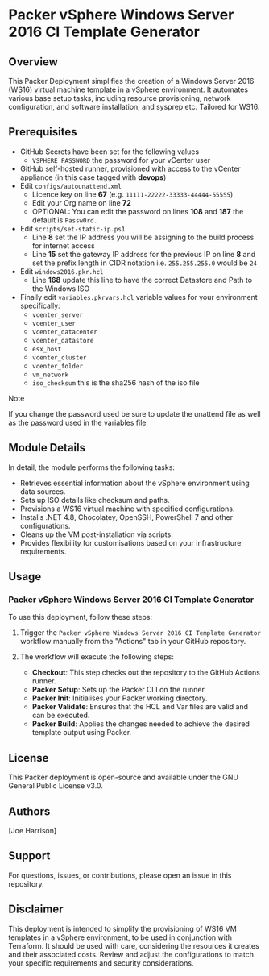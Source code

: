 # Packer vSphere Windows Server 2016 CI Template Generator

## Overview

This Packer Deployment simplifies the creation of a Windows Server 2016 (WS16) virtual machine template in a vSphere environment. It automates various base setup tasks, including resource provisioning, network configuration, and software installation, and sysprep etc. Tailored for WS16.

## Prerequisites
- GitHub Secrets have been set for the following values
   - `VSPHERE_PASSWORD` the password for your vCenter user
- GitHub self-hosted runner, provisioned with access to the vCenter appliance (in this case tagged with **devops**)
-  Edit `configs/autounattend.xml` 
    -  Licence key on line **67** (e.g. `11111-22222-33333-44444-55555`)
    -  Edit your Org name on line **72**
    -  OPTIONAL: You can edit the password on lines **108** and **187** the default is `Passw0rd.`
- Edit `scripts/set-static-ip.ps1` 
    - Line **8** set the IP address you will be assigning to the build process for internet access
    - Line **15** set the gateway IP address for the previous IP on line **8** and set the prefix length in CIDR notation i.e. `255.255.255.0` would be `24`
- Edit `windows2016.pkr.hcl` 
    - Line **168** update this line to have the correct Datastore and Path to the Windows ISO
- Finally edit `variables.pkrvars.hcl` variable values for your environment specifically:
    - `vcenter_server`  
    - `vcenter_user`
    - `vcenter_datacenter`
    - `vcenter_datastore`  
    - `esx_host`
    - `vcenter_cluster`  
    - `vcenter_folder`  
    - `vm_network`  
    - `iso_checksum` this is the sha256 hash of the iso file  

> [!NOTE]  
> If you change the password used be sure to update the unattend file as well as the password used in the variables file

## Module Details

In detail, the module performs the following tasks:

- Retrieves essential information about the vSphere environment using data sources.
- Sets up ISO details like checksum and paths.
- Provisions a WS16 virtual machine with specified configurations.
- Installs .NET 4.8, Chocolatey, OpenSSH, PowerShell 7 and other configurations.
- Cleans up the VM post-installation via scripts.
- Provides flexibility for customisations based on your infrastructure requirements.

## Usage

### Packer vSphere Windows Server 2016 CI Template Generator

To use this deployment, follow these steps:

1. Trigger the `Packer vSphere Windows Server 2016 CI Template Generator` workflow manually from the "Actions" tab in your GitHub repository.

2. The workflow will execute the following steps:

   - **Checkout**: This step checks out the repository to the GitHub Actions runner.
   - **Packer Setup**: Sets up the Packer CLI on the runner.
   - **Packer Init**: Initialises your Packer working directory.
   - **Packer Validate**: Ensures that the HCL and Var files are valid and can be executed.
   - **Packer Build**: Applies the changes needed to achieve the desired template output using Packer.

## License

This Packer deployment is open-source and available under the GNU General Public License v3.0.

## Authors

[Joe Harrison]

## Support

For questions, issues, or contributions, please open an issue in this repository.

## Disclaimer

This deployment is intended to simplify the provisioning of WS16 VM templates in a vSphere environment, to be used in conjunction with Terraform. It should be used with care, considering the resources it creates and their associated costs. Review and adjust the configurations to match your specific requirements and security considerations.
